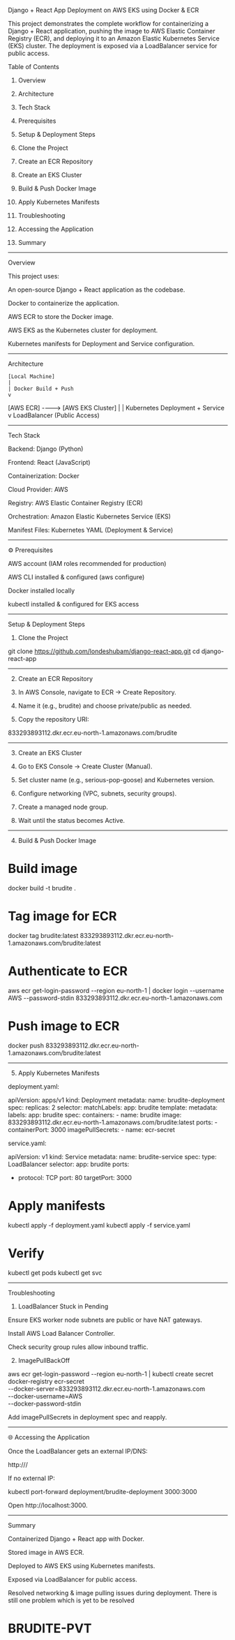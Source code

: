 Django + React App Deployment on AWS EKS using Docker & ECR

This project demonstrates the complete workflow for containerizing a Django + React application, pushing the image to AWS Elastic Container Registry (ECR), and deploying it to an Amazon Elastic Kubernetes Service (EKS) cluster. The deployment is exposed via a LoadBalancer service for public access.

 Table of Contents

1. Overview


2. Architecture


3. Tech Stack


4. Prerequisites


5. Setup & Deployment Steps

1. Clone the Project

2. Create an ECR Repository

3. Create an EKS Cluster

4. Build & Push Docker Image

5. Apply Kubernetes Manifests



6. Troubleshooting


7. Accessing the Application


8. Summary




---

 Overview

This project uses:

An open-source Django + React application as the codebase.

Docker to containerize the application.

AWS ECR to store the Docker image.

AWS EKS as the Kubernetes cluster for deployment.

Kubernetes manifests for Deployment and Service configuration.



---

Architecture

    [Local Machine]
    |
    | Docker Build + Push
    v
[AWS ECR] ----> [AWS EKS Cluster]
                     |
                     | Kubernetes Deployment + Service
                     v
               LoadBalancer (Public Access)


---

 Tech Stack

Backend: Django (Python)

Frontend: React (JavaScript)

Containerization: Docker

Cloud Provider: AWS

Registry: AWS Elastic Container Registry (ECR)

Orchestration: Amazon Elastic Kubernetes Service (EKS)

Manifest Files: Kubernetes YAML (Deployment & Service)



---

⚙ Prerequisites

AWS account (IAM roles recommended for production)

AWS CLI installed & configured (aws configure)

Docker installed locally

kubectl installed & configured for EKS access



---

 Setup & Deployment Steps

1. Clone the Project

git clone https://github.com/londeshubam/django-react-app.git
cd django-react-app


---

2. Create an ECR Repository

1. In AWS Console, navigate to ECR → Create Repository.


2. Name it (e.g., brudite) and choose private/public as needed.


3. Copy the repository URI:

833293893112.dkr.ecr.eu-north-1.amazonaws.com/brudite




---

3. Create an EKS Cluster

1. Go to EKS Console → Create Cluster (Manual).


2. Set cluster name (e.g., serious-pop-goose) and Kubernetes version.


3. Configure networking (VPC, subnets, security groups).


4. Create a managed node group.


5. Wait until the status becomes Active.




---

4. Build & Push Docker Image

# Build image
docker build -t brudite .

# Tag image for ECR
docker tag brudite:latest 833293893112.dkr.ecr.eu-north-1.amazonaws.com/brudite:latest

# Authenticate to ECR
aws ecr get-login-password --region eu-north-1 | docker login --username AWS --password-stdin 833293893112.dkr.ecr.eu-north-1.amazonaws.com

# Push image to ECR
docker push 833293893112.dkr.ecr.eu-north-1.amazonaws.com/brudite:latest


---

5. Apply Kubernetes Manifests

deployment.yaml:

apiVersion: apps/v1
kind: Deployment
metadata:
  name: brudite-deployment
spec:
  replicas: 2
  selector:
    matchLabels:
      app: brudite
  template:
    metadata:
      labels:
        app: brudite
    spec:
      containers:
      - name: brudite
        image: 833293893112.dkr.ecr.eu-north-1.amazonaws.com/brudite:latest
        ports:
        - containerPort: 3000
      imagePullSecrets:
      - name: ecr-secret

service.yaml:

apiVersion: v1
kind: Service
metadata:
  name: brudite-service
spec:
  type: LoadBalancer
  selector:
    app: brudite
  ports:
  - protocol: TCP
    port: 80
    targetPort: 3000

# Apply manifests
kubectl apply -f deployment.yaml
kubectl apply -f service.yaml

# Verify
kubectl get pods
kubectl get svc


---

Troubleshooting

1. LoadBalancer Stuck in Pending

Ensure EKS worker node subnets are public or have NAT gateways.

Install AWS Load Balancer Controller.

Check security group rules allow inbound traffic.


2. ImagePullBackOff

aws ecr get-login-password --region eu-north-1 | kubectl create secret docker-registry ecr-secret \
--docker-server=833293893112.dkr.ecr.eu-north-1.amazonaws.com \
--docker-username=AWS \
--docker-password-stdin

Add imagePullSecrets in deployment spec and reapply.


---

🌐 Accessing the Application

Once the LoadBalancer gets an external IP/DNS:

http://<EXTERNAL-IP>/

If no external IP:

kubectl port-forward deployment/brudite-deployment 3000:3000

Open http://localhost:3000.


---

Summary

Containerized Django + React app with Docker.

Stored image in AWS ECR.

Deployed to AWS EKS using Kubernetes manifests.

Exposed via LoadBalancer for public access.

Resolved networking & image pulling issues during deployment.
There is still one problem which is yet to be resolved
# BRUDITE-PVT
